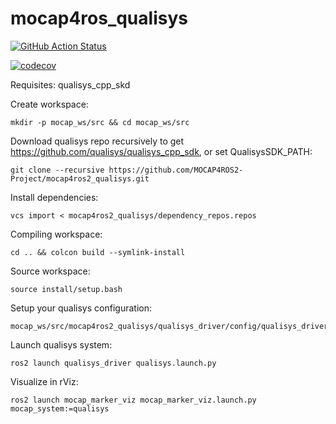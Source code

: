 # mocap4ros_qualisys

[![GitHub Action Status](https://github.com/MOCAP4ROS2-Project/mocap4ros2_qualisys/actions/workflows/main.yaml/badge.svg)](https://github.com/MOCAP4ROS2-Project/qualisys_driver)

[![codecov](https://codecov.io/gh/MOCAP4ROS2-Project/mocap_optitrack_driver/main/graph/badge.svg)](https://codecov.io/gh/MOCAP4ROS2-Project/mocap_optitrack_driver)

Requisites: qualisys_cpp_skd

Create workspace:
```
mkdir -p mocap_ws/src && cd mocap_ws/src
```
Download qualisys repo recursively to get https://github.com/qualisys/qualisys_cpp_sdk, or set QualisysSDK_PATH:
```
git clone --recursive https://github.com/MOCAP4ROS2-Project/mocap4ros2_qualisys.git
```
Install dependencies:
```
vcs import < mocap4ros2_qualisys/dependency_repos.repos
```
Compiling workspace:
```
cd .. && colcon build --symlink-install
```
Source workspace:
```
source install/setup.bash
```
Setup your qualisys configuration:
```
mocap_ws/src/mocap4ros2_qualisys/qualisys_driver/config/qualisys_driver_params.yaml
```
Launch qualisys system:
```
ros2 launch qualisys_driver qualisys.launch.py
```
Visualize in rViz:
```
ros2 launch mocap_marker_viz mocap_marker_viz.launch.py mocap_system:=qualisys
```
